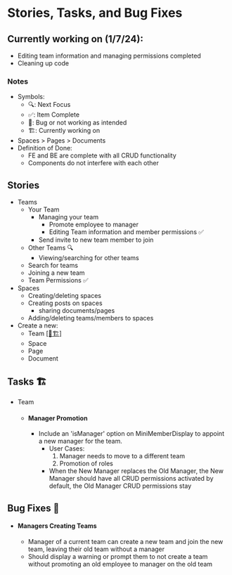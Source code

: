 # Stories, Tasks, and Bug Fixes

## Currently working on (1/7/24):

- Editing team information and managing permissions completed
- Cleaning up code

### Notes

- Symbols:
  - 🔍: Next Focus
  - ✅: Item Complete
  - 🐞: Bug or not working as intended
  - 🏗️: Currently working on
- Spaces > Pages > Documents
- Definition of Done:
  - FE and BE are complete with all CRUD functionality
  - Components do not interfere with each other

## Stories

- Teams
  - Your Team
    - Managing your team
      - Promote employee to manager
      - Editing Team information and member permissions ✅
    - Send invite to new team member to join
  - Other Teams 🔍
    - Viewing/searching for other teams
  - Search for teams
  - Joining a new team
  - Team Permissions ✅
- Spaces
  - Creating/deleting spaces
  - Creating posts on spaces
    - sharing documents/pages
  - Adding/deleting teams/members to spaces
- Create a new:
  - Team [[🐞🏗️]](#Managers-Creating-Teams)
  - Space
  - Page
  - Document

## Tasks 🏗️

- Team
  - #### Manager Promotion
    - Include an 'isManager' option on MiniMemberDisplay to appoint a new manager for the team.
      - User Cases:
        1. Manager needs to move to a different team
        2. Promotion of roles
      - When the New Manager replaces the Old Manager, the New Manager should have all CRUD permissions activated by default, the Old Manager CRUD permissions stay

## Bug Fixes 🐞

- #### Managers Creating Teams
  - Manager of a current team can create a new team and join the new team, leaving their old team without a manager
  - Should display a warning or prompt them to not create a team without promoting an old employee to manager on the old team

